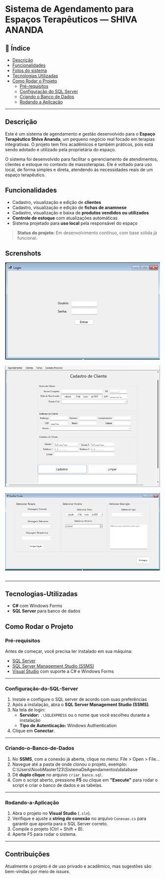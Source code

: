 # Sistema de Agendamento para Espaços Terapêuticos — SHIVA ANANDA

## 📑 Índice
- [Descrição](#descricao)
- [Funcionalidades](#funcionalidades)
- [Fotos do sistema](#screenshots)
- [Tecnologias Utilizadas](#tecnologias-utilizadas)
- [Como Rodar o Projeto](#como-rodar-o-projeto)
  - [Pré-requisitos](#pré-requisitos)
  - [Configuração do SQL Server](#configuração-do-sql-server)
  - [Criando o Banco de Dados](#criando-o-banco-de-dados)
  - [Rodando a Aplicação](#rodando-a-aplicação)


---


## Descrição
Este é um sistema de agendamento e gestão desenvolvido para o **Espaço Terapêutico Shiva Ananda**, um pequeno negócio real focado em terapias integrativas. O projeto tem fins acadêmicos e também práticos, pois está sendo adotado e utilizado pela proprietária do espaço.

O sistema foi desenvolvido para facilitar o gerenciamento de atendimentos, clientes e estoque no contexto de massoterapias. Ele é voltado para uso local, de forma simples e direta, atendendo às necessidades reais de um espaço terapêutico. 


## Funcionalidades

- Cadastro, visualização e edição de **clientes**
- Cadastro, visualização e edição de **fichas de anamnese**
- Cadastro, visualização e baixa de **produtos vendidos ou utilizados**
- **Controle de estoque** com atualizações automáticas
- Sistema projetado para **uso local** pela responsável do espaço


> **Status do projeto:** Em desenvolvimento contínuo, com base sólida já funcional.

## Screnshots

![Tela Inicial](https://github.com/zequi11/Sistema-Agendamentos-SHIVA/blob/main/Screenshots/Tela_login.png?raw=true)<br><br>
![Cadastro de Cliente](https://github.com/zequi11/Sistema-Agendamentos-SHIVA/blob/main/Screenshots/Tela_cadastro_clientes.png?raw=true)<br><br>
![Tela de Agendamentos](https://github.com/zequi11/Sistema-Agendamentos-SHIVA/blob/main/Screenshots/Tela_agendamento.png?raw=true)<br><br>

---

## Tecnologias-Utilizadas

- **C#** com Windows Forms
- **SQL Server** para banco de dados

## Como Rodar o Projeto

### Pré-requisitos

Antes de começar, você precisa ter instalado em sua máquina:

- [SQL Server](https://www.microsoft.com/pt-br/sql-server/sql-server-downloads)
- [SQL Server Management Studio (SSMS)](https://learn.microsoft.com/pt-br/sql/ssms/download-sql-server-management-studio-ssms)
- [Visual Studio](https://visualstudio.microsoft.com/pt-br/) com suporte a C# e Windows Forms

---

### Configuração-do-SQL-Server

1. Instale e configure o SQL server de acordo com suas preferências
2. Após a instalação, abra o **SQL Server Management Studio (SSMS)**.
3. Na tela de login:
   - **Servidor:** `.\SQLEXPRESS` ou o nome que você escolheu durante a instalação
   - **Tipo de Autenticação:** Windows Authentication
4. Clique em **Conectar**.

---

### Criando-o-Banco-de-Dados

1. No **SSMS**, com a conexão já aberta, clique no menu: File > Open > File...
2. Navegue até a pasta de onde clonou o projeto, exemplo: C:\Users\NoobMaster123\SistemaDeAgendamentos\database
3. Dê **duplo clique** no arquivo `criar_banco.sql`.
4. Com o script aberto, pressione **F5** ou clique em **"Execute"** para rodar o script e criar o banco de dados e as tabelas.

---

### Rodando-a-Aplicação

1. Abra o projeto no **Visual Studio** (`.sln`).
2. Verifique e ajuste a **string de conexão** no arquivo `Conexao.cs` para garantir que aponta para o SQL Server correto.
3. Compile o projeto (Ctrl + Shift + B).
4. Aperte F5 para rodar o sistema.

---

## Contribuições

Atualmente o projeto é de uso privado e acadêmico, mas sugestões são bem-vindas por meio de *issues*. 
